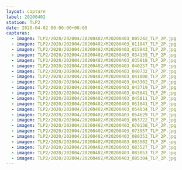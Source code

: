 ```yaml
---
layout: capture
label: 20200402
station: TLP2
date: 2020-04-02 00:00:00+00:00
capturas:
  - imagem: TLP2/2020/202004/20200402/M20200403_005242_TLP_2P.jpg
  - imagem: TLP2/2020/202004/20200402/M20200403_011847_TLP_2P.jpg
  - imagem: TLP2/2020/202004/20200402/M20200403_015843_TLP_2P.jpg
  - imagem: TLP2/2020/202004/20200402/M20200403_034135_TLP_2P.jpg
  - imagem: TLP2/2020/202004/20200402/M20200403_035818_TLP_2P.jpg
  - imagem: TLP2/2020/202004/20200402/M20200403_040257_TLP_2P.jpg
  - imagem: TLP2/2020/202004/20200402/M20200403_040732_TLP_2P.jpg
  - imagem: TLP2/2020/202004/20200402/M20200403_041000_TLP_2P.jpg
  - imagem: TLP2/2020/202004/20200402/M20200403_043302_TLP_2P.jpg
  - imagem: TLP2/2020/202004/20200402/M20200403_043719_TLP_2P.jpg
  - imagem: TLP2/2020/202004/20200402/M20200403_045641_TLP_2P.jpg
  - imagem: TLP2/2020/202004/20200402/M20200403_045811_TLP_2P.jpg
  - imagem: TLP2/2020/202004/20200402/M20200403_051841_TLP_2P.jpg
  - imagem: TLP2/2020/202004/20200402/M20200403_054034_TLP_2P.jpg
  - imagem: TLP2/2020/202004/20200402/M20200403_054629_TLP_2P.jpg
  - imagem: TLP2/2020/202004/20200402/M20200403_063722_TLP_2P.jpg
  - imagem: TLP2/2020/202004/20200402/M20200403_070138_TLP_2P.jpg
  - imagem: TLP2/2020/202004/20200402/M20200403_073957_TLP_2P.jpg
  - imagem: TLP2/2020/202004/20200402/M20200403_080353_TLP_2P.jpg
  - imagem: TLP2/2020/202004/20200402/M20200403_083502_TLP_2P.jpg
  - imagem: TLP2/2020/202004/20200402/M20200403_083527_TLP_2P.jpg
  - imagem: TLP2/2020/202004/20200402/M20200403_083853_TLP_2P.jpg
  - imagem: TLP2/2020/202004/20200402/M20200403_085304_TLP_2P.jpg
---
```

